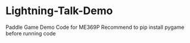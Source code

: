 # Lightning-Talk-Demo
Paddle Game Demo Code for ME369P
Recommend to pip install pygame before running code
